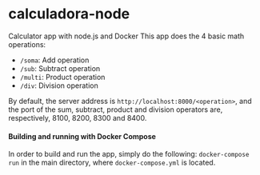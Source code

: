 # calculadora-node
 Calculator app with node.js and Docker
This app does the 4 basic math operations:
- `/soma`: Add operation
- `/sub`: Subtract operation
- `/multi`: Product operation
- `/div`: Division operation

By default, the server address is `http://localhost:8000/<operation>`, and the port of the sum, subtract, product and division operators are, respectively, 8100, 8200, 8300 and 8400. <br>

#### Building and running with Docker Compose

In order to build and run the app, simply do the following:
`docker-compose run`
in the main directory, where `docker-compose.yml` is located.
